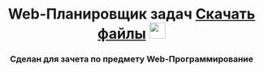 <h1 align="center"> Web-Планировщик задач <a href="<h1 align="center">Скачать<a href="https://drive.google.com/drive/folders/15zrJ5gYv8SyXMj9ztRIF_vRIyl37PqtL?usp=drive_link" target="_blank"> файлы</a> 
<img src="https://github.com/blackcater/blackcater/raw/main/images/Hi.gif" height="32"/></h1>
<h3 align="center">Cделан для зачета по предмету Web-Программирование</h3>
